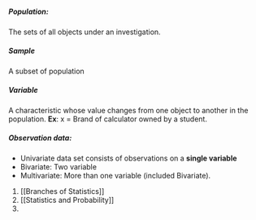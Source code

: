 ##### Population:
The sets of all objects under an investigation.

##### Sample
A subset of population

##### Variable
A characteristic whose value changes from one object to another in the population.
**Ex**: x = Brand of calculator owned by a student.

##### Observation data:
- Univariate data set consists of observations on a **single variable**
- Bivariate: Two variable
- Multivariate: More than one variable (included Bivariate).

1. [[Branches of Statistics]]
2. [[Statistics and Probability]]
3. 
